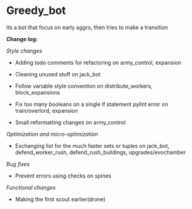 # Greedy_bot

Its a bot that focus on early aggro, then tries to make a transition

**Change log:**

_Style changes_

- Adding todo comments for refactoring on army_control, expansion

- Cleaning unused stuff on jack_bot

- Follow variable style convention on distribute_workers, block_expansions

- Fix too many booleans on a single if statement pylint error on train/overlord, expansion

- Small reformatting changes on army_control

_Optimization and micro-optimization_ 

- Exchanging list for the much faster sets or tuples on jack_bot, defend_worker_rush, defend_rush_buildings,
 upgrades/evochamber
 
 _Bug fixes_
 
 - Prevent errors using checks on spines
 
_Functional changes_

- Making the first scout earlier(drone)

